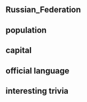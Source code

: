 ## Russian_Federation
##  population


##  capital

 
##  official language


##  interesting trivia




